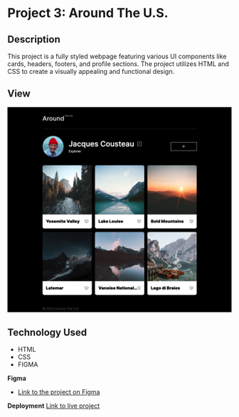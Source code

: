 # Project 3: Around The U.S.

## Description
This project is a fully styled webpage featuring various UI components like cards, headers, footers, and profile sections. The project utilizes HTML and CSS to create a visually appealing and functional design.

## View
![project screenshot](images/project-screenshot.png)

## Technology Used  

* HTML  
* CSS  
* FIGMA  
  
  
**Figma**  
  
* [Link to the project on Figma](https://www.figma.com/file/ii4xxsJ0ghevUOcssTlHZv/Sprint-3%3A-Around-the-US?node-id=0%3A1)  

**Deployment**
[Link to live project]()
  

